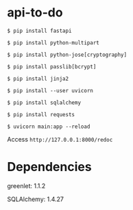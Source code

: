 # api-to-do

`$ pip install fastapi`

`$ pip install python-multipart`

`$ pip install python-jose[cryptography]`

`$ pip install passlib[bcrypt]`

`$ pip install jinja2`

`$ pip install --user uvicorn`

`$ pip install sqlalchemy`

`$ pip install requests`

`$ uvicorn main:app --reload`



Access `http://127.0.0.1:8000/redoc`

# Dependencies
greenlet: 1.1.2

SQLAlchemy: 1.4.27